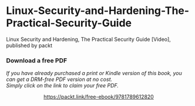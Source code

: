 # Linux-Security-and-Hardening-The-Practical-Security-Guide
Linux Security and Hardening, The Practical Security Guide [Video], published by packt
### Download a free PDF

 <i>If you have already purchased a print or Kindle version of this book, you can get a DRM-free PDF version at no cost.<br>Simply click on the link to claim your free PDF.</i>
<p align="center"> <a href="https://packt.link/free-ebook/9781789612820">https://packt.link/free-ebook/9781789612820 </a> </p>